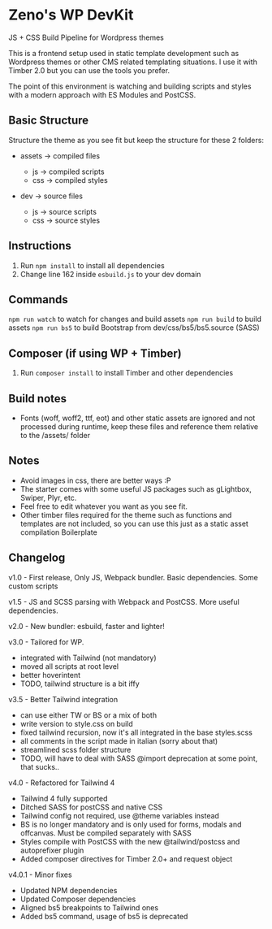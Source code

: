 # Zeno's WP DevKit
JS + CSS Build Pipeline for Wordpress themes

This is a frontend setup used in static template development such as Wordpress themes or other CMS related templating situations. I use it with Timber 2.0 but you can use the tools you prefer.

The point of this environment is watching and building scripts and styles with a modern approach with ES Modules and PostCSS.


## Basic Structure

Structure the theme as you see fit but keep the structure for these 2 folders:

- assets -> compiled files
  - js -> compiled scripts
  - css -> compiled styles

- dev -> source files
  - js -> source scripts
  - css -> source styles


## Instructions

1. Run `npm install` to install all dependencies
2. Change line 162 inside `esbuild.js` to your dev domain


## Commands

`npm run watch` to watch for changes and build assets
`npm run build` to build assets
`npm run bs5` to build Bootstrap from dev/css/bs5/bs5.source (SASS)


## Composer (if using WP + Timber)

1. Run `composer install` to install Timber and other dependencies


## Build notes

- Fonts (woff, woff2, ttf, eot) and other static assets are ignored and not processed during runtime, keep these files and reference them relative to the /assets/ folder


## Notes

- Avoid images in css, there are better ways :P
- The starter comes with some useful JS packages such as gLightbox, Swiper, Plyr, etc.
- Feel free to edit whatever you want as you see fit.
- Other timber files required for the theme such as functions and templates are not included, so you can use this just as a static asset compilation Boilerplate

## Changelog

v1.0 - First release, Only JS, Webpack bundler. Basic dependencies. Some custom scripts

v1.5 - JS and SCSS parsing with Webpack and PostCSS. More useful dependencies.

v2.0 - New bundler: esbuild, faster and lighter!

v3.0 - Tailored for WP. 
- integrated with Tailwind (not mandatory)
- moved all scripts at root level
- better hoverintent
- TODO, tailwind structure is a bit iffy

v3.5 - Better Tailwind integration
- can use either TW or BS or a mix of both
- write version to style.css on build
- fixed tailwind recursion, now it's all integrated in the base styles.scss
- all comments in the script made in italian (sorry about that)
- streamlined scss folder structure
- TODO, will have to deal with SASS @import deprecation at some point, that sucks..

v4.0 - Refactored for Tailwind 4
- Tailwind 4 fully supported
- Ditched SASS for postCSS and native CSS
- Tailwind config not required, use @theme variables instead
- BS is no longer mandatory and is only used for forms, modals and offcanvas. Must be compiled separately with SASS
- Styles compile with PostCSS with the new @tailwind/postcss and autoprefixer plugin
- Added composer directives for Timber 2.0+ and request object

v4.0.1 - Minor fixes
- Updated NPM dependencies
- Updated Composer dependencies
- Aligned bs5 breakpoints to Tailwind ones
- Added bs5 command, usage of bs5 is deprecated